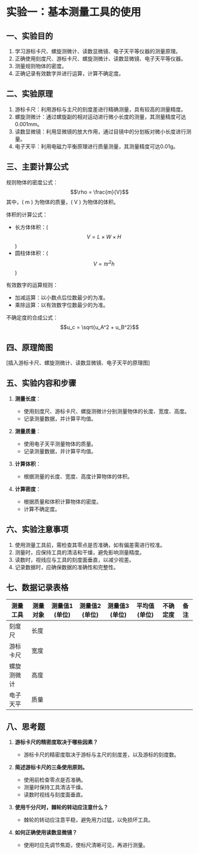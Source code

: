 # 实验一：基本测量工具的使用

## 一、实验目的

1. 学习游标卡尺、螺旋测微计、读数显微镜、电子天平等仪器的测量原理。
2. 正确使用刻度尺、游标卡尺、螺旋测微计、读数显微镜、电子天平等仪器。
3. 测量规则物体的密度。
4. 正确记录有效数字并进行运算，计算不确定度。

## 二、实验原理

1. 游标卡尺：利用游标与主尺的刻度差进行精确测量，具有较高的测量精度。
2. 螺旋测微计：通过螺旋副的相对运动进行微小长度的测量，其测量精度可达0.001mm。
3. 读数显微镜：利用显微镜的放大作用，通过目镜中的分划板对微小长度进行测量。
4. 电子天平：利用电磁力平衡原理进行质量测量，其测量精度可达0.01g。

## 三、主要计算公式

规则物体的密度公式：
$$\rho = \frac{m}{V}$$
其中，\( m \) 为物体的质量，\( V \) 为物体的体积。

体积的计算公式：
- 长方体体积：\( $$V = L \times W \times H$$ \)
- 圆柱体体积：\($$ V = \pi r^2 h$$ \)

有效数字的运算规则：
- 加减运算：以小数点后位数最少的为准。
- 乘除运算：以有效数字位数最少的为准。

不确定度的合成公式：
$$u_c = \sqrt{u_A^2 + u_B^2}$$

## 四、原理简图

[插入游标卡尺、螺旋测微计、读数显微镜、电子天平的原理图]

## 五、实验内容和步骤

1. **测量长度**：
   - 使用刻度尺、游标卡尺、螺旋测微计分别测量物体的长度、宽度、高度。
   - 记录测量数据，并计算平均值。

2. **测量质量**：
   - 使用电子天平测量物体的质量。
   - 记录测量数据，并计算平均值。

3. **计算体积**：
   - 根据测量的长度、宽度、高度计算物体的体积。

4. **计算密度**：
   - 根据质量和体积计算物体的密度。
   - 计算不确定度。

## 六、实验注意事项

1. 使用测量工具前，需检查其零点是否准确，如有偏差需进行校准。
2. 测量时，应保持工具的清洁和干燥，避免影响测量精度。
3. 读数时，视线应与工具的刻度面垂直，以减少视差。
4. 记录数据时，应确保数据的准确性和完整性。

## 七、数据记录表格

| 测量工具   | 测量对象 | 测量值1 (单位) | 测量值2 (单位) | 测量值3 (单位) | 平均值 (单位) | 不确定度 | 备注 |
| ---------- | -------- | -------------- | -------------- | -------------- | ------------- | -------- | ---- |
| 刻度尺     | 长度     |                |                |                |               |          |      |
| 游标卡尺   | 宽度     |                |                |                |               |          |      |
| 螺旋测微计 | 高度     |                |                |                |               |          |      |
| 电子天平   | 质量     |                |                |                |               |          |      |

## 八、思考题

1. **游标卡尺的精密度取决于哪些因素？**
   - 游标卡尺的精密度取决于游标与主尺的刻度差，以及游标的刻度数。

2. **简述游标卡尺的三条使用原则。**
   - 使用前检查零点是否准确。
   - 测量时保持工具清洁干燥。
   - 读数时视线与刻度面垂直。

3. **使用千分尺时，棘轮的转动应注意什么？**
   - 棘轮的转动应注意平稳，避免用力过猛，以免损坏工具。

4. **如何正确使用读数显微镜？**
   - 使用时应先调节焦距，使标尺清晰可见，再进行测量。